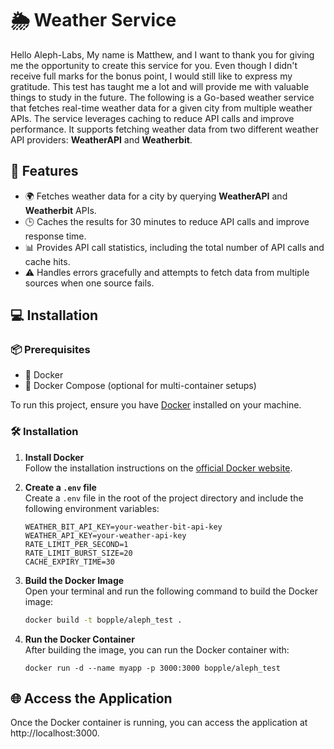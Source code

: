 # 🌦️ Weather Service
Hello Aleph-Labs,
My name is Matthew, and I want to thank you for giving me the opportunity to create this service for you. Even though I didn't receive full marks for the bonus point, I would still like to express my gratitude. This test has taught me a lot and will provide me with valuable things to study in the future.
The following is a Go-based weather service that fetches real-time weather data for a given city from multiple weather APIs. The service leverages caching to reduce API calls and improve performance. It supports fetching weather data from two different weather API providers: **WeatherAPI** and **Weatherbit**.

## 🚀 Features

- 🌍 Fetches weather data for a city by querying **WeatherAPI** and **Weatherbit** APIs.
- 🕒 Caches the results for 30 minutes to reduce API calls and improve response time.
- 📊 Provides API call statistics, including the total number of API calls and cache hits.
- ⚠️ Handles errors gracefully and attempts to fetch data from multiple sources when one source fails.

## 💻 Installation

### 📦 Prerequisites

- 🐋 Docker
- 🐳 Docker Compose (optional for multi-container setups)

To run this project, ensure you have [Docker](https://www.docker.com/) installed on your machine.

### 🛠️ Installation

1. **Install Docker**  
   Follow the installation instructions on the [official Docker website](https://www.docker.com/).

2. **Create a `.env` file**  
   Create a `.env` file in the root of the project directory and include the following environment variables:
   ```dotenv
   WEATHER_BIT_API_KEY=your-weather-bit-api-key
   WEATHER_API_KEY=your-weather-api-key
   RATE_LIMIT_PER_SECOND=1
   RATE_LIMIT_BURST_SIZE=20
   CACHE_EXPIRY_TIME=30

3. **Build the Docker Image**  
   Open your terminal and run the following command to build the Docker image:

   ```bash
   docker build -t bopple/aleph_test .
   ```
   
4. **Run the Docker Container**  
   After building the image, you can run the Docker container with:

   ```
   docker run -d --name myapp -p 3000:3000 bopple/aleph_test
   ```

## 🌐 Access the Application
Once the Docker container is running, you can access the application at http://localhost:3000.
